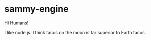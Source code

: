 # sammy-engine

Hi Humans!

I like node.js. I think tacos on the moon is far superior to Earth tacos.
